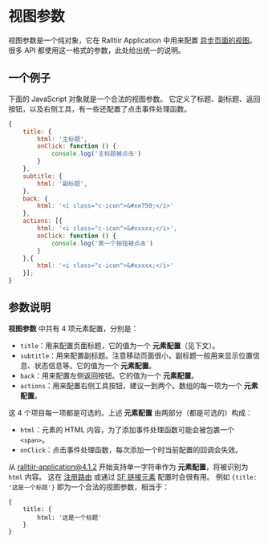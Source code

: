 # 视图参数

视图参数是一个纯对象，它在 Ralltiir Application 中用来配置 [异步页面的视图][html]。
很多 API 都使用这一格式的参数，此处给出统一的说明。

## 一个例子

下面的 JavaScript 对象就是一个合法的视图参数。
它定义了标题、副标题、返回按钮，以及右侧工具，有一些还配置了点击事件处理函数。

```javascript
{
    title: {
        html: '主标题',
        onClick: function () {
            console.log('主标题被点击')
        }
    },
    subtitle: {
        html: '副标题',
    },
    back: {
        html: '<i class="c-icon">&#xe750;</i>'
    },
    actions: [{
        html: '<i class="c-icon">&#xxxxx;</i>',
        onClick: function () {
            console.log('第一个按钮被点击')
        }
    },{
        html: '<i class="c-icon">&#xxxxx;</i>'
    }];
}
```

## 参数说明

**视图参数** 中共有 4 项元素配置，分别是：

* `title`：用来配置页面标题，它的值为一个 **元素配置**（见下文）。
* `subtitle`：用来配置副标题。注意移动页面很小，副标题一般用来显示位置信息、状态信息等。它的值为一个 **元素配置**。
* `back`：用来配置左侧返回按钮。它的值为一个 **元素配置**。
* `actions`：用来配置右侧工具按钮，建议一到两个。数组的每一项为一个 **元素配置**。

这 4 个项目每一项都是可选的。上述 **元素配置** 由两部分（都是可选的）构成：

* `html`：元素的 HTML 内容，为了添加事件处理函数可能会被包裹一个 `<span>`。
* `onClick`：点击事件处理函数，每次添加一个时当前配置的回调会失效。

从 ralltiir-application@4.1.2 开始支持单一字符串作为 **元素配置**，将被识别为 `html` 内容。
这在 [注册路由][register] 或通过 [SF 链接元素][link] 配置时会很有用。
例如 `{title: '这是一个标题'}` 即为一个合法的视图参数，相当于：

```
{
    title: {
        html: '这是一个标题'
    }
}
```

[html]: /get-started/html-structure.md
[register]: /get-started/router.md
[link]: /get-started/rt-link.md

